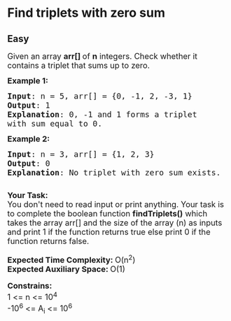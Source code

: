 # Find triplets with zero sum
## Easy
<div class="problem-statement">
                <p></p><p><span style="font-size:18px">Given an array <strong>arr[]&nbsp;</strong>of&nbsp;<strong>n</strong> integers. Check whether it contains a triplet that sums up to zero.&nbsp;</span></p>

<p><span style="font-size:18px"><strong>Example 1:</strong></span></p>

<pre style="position: relative;"><span style="font-size:18px"><strong>Input</strong>: n = 5, arr[] = {0, -1, 2, -3, 1}
<strong>Output</strong>: 1
<strong>Explanation</strong>: 0, -1 and 1 forms a triplet
with sum equal to 0.</span><div class="open_grepper_editor" title="Edit &amp; Save To Grepper"></div></pre>

<p><span style="font-size:18px"><strong>Example 2:</strong></span></p>

<pre style="position: relative;"><span style="font-size:18px"><strong>Input</strong>: n = 3, arr[] = {1, 2, 3}
<strong>Output</strong>: 0
<strong>Explanation</strong>: No triplet with zero sum exists. </span><div class="open_grepper_editor" title="Edit &amp; Save To Grepper"></div></pre>

<p><br>
<strong><span style="font-size:18px">Your Task:</span></strong><br>
<span style="font-size:18px">You don't need to read input or print anything. Your task is to complete the boolean&nbsp;function&nbsp;<strong>findTriplets()</strong>&nbsp;which takes the array arr[] and the size of the array (n)&nbsp;as inputs and print 1 if the function returns true else print 0 if the function returns false.&nbsp;</span><br>
<br>
<span style="font-size:18px"><strong>Expected Time Complexity:&nbsp;</strong>O(n<sup>2</sup>)</span><br>
<span style="font-size:18px"><strong>Expected Auxiliary Space:&nbsp;</strong>O(1)</span><br>
<br>
<span style="font-size:18px"><strong>Constrains:</strong><br>
1 &lt;= n&nbsp;&lt;= 10<sup>4</sup></span><br>
<span style="font-size:18px">-10<sup>6</sup></span><span style="font-size:18px">&nbsp;&lt;= A<sub>i</sub> &lt;= 10<sup>6</sup></span></p>
 <p></p>
            </div>
